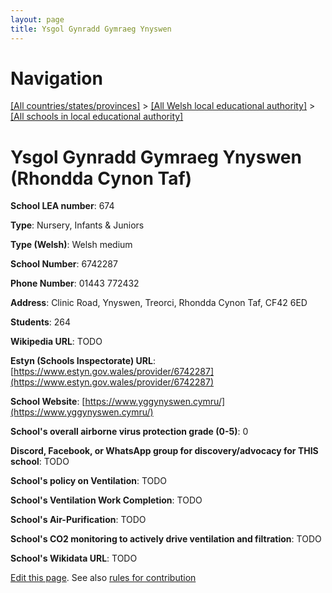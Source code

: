 ```yaml
---
layout: page
title: Ysgol Gynradd Gymraeg Ynyswen
---
```

# Navigation

[[All countries/states/provinces]](../../..) > [[All Welsh local educational authority]](../..) > [[All schools in local educational authority]](..)

# Ysgol Gynradd Gymraeg Ynyswen (Rhondda Cynon Taf)

**School LEA number**: 674

**Type**: Nursery, Infants & Juniors

**Type (Welsh)**: Welsh medium

**School Number**: 6742287

**Phone Number**: 01443 772432

**Address**: Clinic Road, Ynyswen, Treorci, Rhondda Cynon Taf, CF42 6ED

**Students**: 264

**Wikipedia URL**: TODO

**Estyn (Schools Inspectorate) URL**: [https://www.estyn.gov.wales/provider/6742287](https://www.estyn.gov.wales/provider/6742287)

**School Website**: [https://www.yggynyswen.cymru/](https://www.yggynyswen.cymru/)

**School's overall airborne virus protection grade (0-5)**: 0

**Discord, Facebook, or WhatsApp group for discovery/advocacy for THIS school**: TODO

**School's policy on Ventilation**: TODO

**School's Ventilation Work Completion**: TODO

**School's Air-Purification**: TODO

**School's CO2 monitoring to actively drive ventilation and filtration**: TODO

**School's Wikidata URL**: TODO




[Edit this page](https://github.com/ventilate-schools/Wales/edit/prif/./Rhondda_Cynon_Taf/Ysgol_Gynradd_Gymraeg_Ynyswen.md). See also [rules for contribution](../../../contribution-rules/)